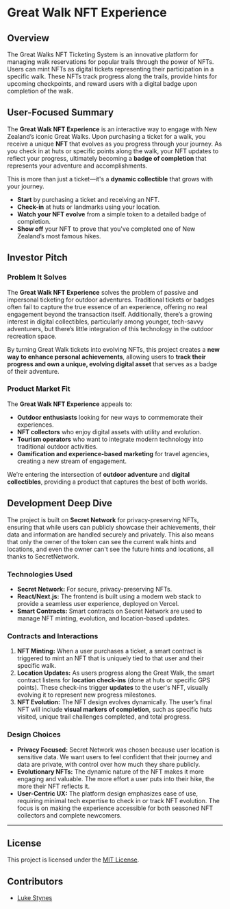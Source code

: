# Great Walk NFT Experience

## Overview
The Great Walks NFT Ticketing System is an innovative platform for managing walk reservations for popular trails through the power of NFTs. Users can mint NFTs as digital tickets representing their participation in a specific walk. These NFTs track progress along the trails, provide hints for upcoming checkpoints, and reward users with a digital badge upon completion of the walk.

## User-Focused Summary

The **Great Walk NFT Experience** is an interactive way to engage with New Zealand’s iconic Great Walks. Upon purchasing a ticket for a walk, you receive a unique **NFT** that evolves as you progress through your journey. As you check in at huts or specific points along the walk, your NFT updates to reflect your progress, ultimately becoming a **badge of completion** that represents your adventure and accomplishments.

This is more than just a ticket—it's a **dynamic collectible** that grows with your journey.

- **Start** by purchasing a ticket and receiving an NFT.
- **Check-in** at huts or landmarks using your location.
- **Watch your NFT evolve** from a simple token to a detailed badge of completion.
- **Show off** your NFT to prove that you've completed one of New Zealand’s most famous hikes.

## Investor Pitch

### Problem It Solves

The **Great Walk NFT Experience** solves the problem of passive and impersonal ticketing for outdoor adventures. Traditional tickets or badges often fail to capture the true essence of an experience, offering no real engagement beyond the transaction itself. Additionally, there’s a growing interest in digital collectibles, particularly among younger, tech-savvy adventurers, but there’s little integration of this technology in the outdoor recreation space.

By turning Great Walk tickets into evolving NFTs, this project creates a **new way to enhance personal achievements**, allowing users to **track their progress and own a unique, evolving digital asset** that serves as a badge of their adventure.

### Product Market Fit

The **Great Walk NFT Experience** appeals to:

- **Outdoor enthusiasts** looking for new ways to commemorate their experiences.
- **NFT collectors** who enjoy digital assets with utility and evolution.
- **Tourism operators** who want to integrate modern technology into traditional outdoor activities.
- **Gamification and experience-based marketing** for travel agencies, creating a new stream of engagement.

We’re entering the intersection of **outdoor adventure** and **digital collectibles**, providing a product that captures the best of both worlds.

## Development Deep Dive

The project is built on **Secret Network** for privacy-preserving NFTs, ensuring that while users can publicly showcase their achievements, their data and information are handled securely and privately.
This also means that only the owner of the token can see the current walk hints and locations, and even the owner can't see the future hints and locations, all thanks to SecretNetwork.

### Technologies Used

- **Secret Network:** For secure, privacy-preserving NFTs.
- **React/Next.js:** The frontend is built using a modern web stack to provide a seamless user experience, deployed on Vercel.
- **Smart Contracts:** Smart contracts on Secret Network are used to manage NFT minting, evolution, and location-based updates.

### Contracts and Interactions

1. **NFT Minting:** When a user purchases a ticket, a smart contract is triggered to mint an NFT that is uniquely tied to that user and their specific walk.
2. **Location Updates:** As users progress along the Great Walk, the smart contract listens for **location check-ins** (done at huts or specific GPS points). These check-ins trigger **updates** to the user's NFT, visually evolving it to represent new progress milestones.
3. **NFT Evolution:** The NFT design evolves dynamically. The user’s final NFT will include **visual markers of completion**, such as specific huts visited, unique trail challenges completed, and total progress.

### Design Choices

- **Privacy Focused:** Secret Network was chosen because user location is sensitive data. We want users to feel confident that their journey and data are private, with control over how much they share publicly.
- **Evolutionary NFTs:** The dynamic nature of the NFT makes it more engaging and valuable. The more effort a user puts into their hike, the more their NFT reflects it.
- **User-Centric UX:** The platform design emphasizes ease of use, requiring minimal tech expertise to check in or track NFT evolution. The focus is on making the experience accessible for both seasoned NFT collectors and complete newcomers.

---

## License

This project is licensed under the [MIT License](LICENSE).

## Contributors

- [Luke Stynes](https://www.github.com/lukestynes)
